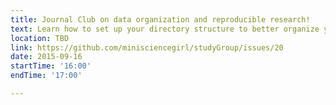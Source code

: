 ```yaml
---
title: Journal Club on data organization and reproducible research!
text: Learn how to set up your directory structure to better organize your data
location: TBD
link: https://github.com/minisciencegirl/studyGroup/issues/20
date: 2015-09-16
startTime: '16:00'
endTime: '17:00'

---
```

